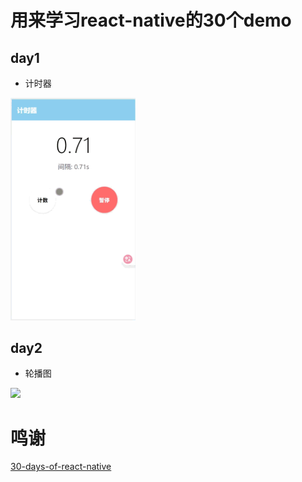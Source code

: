 # 用来学习react-native的30个demo


## day1
- 计时器
<img width="200" src="./gifs/day1.gif">

## day2
- 轮播图
<img width="200" src="./gifs/day2.gif">




<!-- 鸣谢 -->
# **鸣谢**
[30-days-of-react-native](https://github.com/fangwei716/30-days-of-react-native)